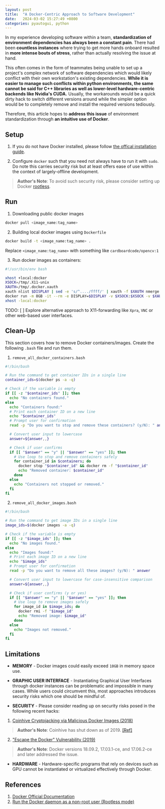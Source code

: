 ```yaml
---
layout: post
title:  "A Docker-Centric Approach to Software Development"
date:   2024-03-02 15:27:49 +0800
categories: pyautogui, python
---
```



In my experience developing software within a team, **standardization of environment dependencies has always been a constant pain**. There had been **countless instances** where trying to get more hands onboard resulted in **more intense bouts of stress**, rather than actually resolving the issue at hand. 

This often comes in the form of teammates being unable to set up a project's complex network of software dependencies which would likely conflict with their own workstation's existing dependencies. **While it is easier to manage such conflicts within python environments, the same cannot be said for C++ libraries as well as lower-level hardware-centric backends like Nvidia's CUDA.** Usually, the workarounds would be a quick dirty hack to switch different versions around while the simpler option would be to completely remove and install the required versions tediously.

Therefore, this article hopes to **address this issue** of environment standardization through **an intuitive use of Docker**. 

## **Setup**

1. If you do not have Docker installed, please follow [the offical installation guide](https://docs.docker.com/engine/install/ubuntu/).

2. Configure `docker` such that you need not always have to run it with `sudo`. Do note this carries security risk but at least offers ease of use within the context of largely-offline development.

> **Author's Note**: To avoid such security risk, please consider setting up Docker [rootless](https://docs.docker.com/engine/security/rootless/).


## **Run**

1. Downloading public docker images

```bash
docker pull <image_name:tag_name>
```

2. Building local docker images using `Dockerfile`

```bash 
docker build -t <image_name:tag_name> .
```
Replace `<image_name:tag_name>` with something like `cardboardcode/opencv:1`

3. Run docker images as containers:

```bash
#!/usr/bin/env bash

xhost +local:docker
XSOCK=/tmp/.X11-unix
XAUTH=/tmp/.docker.xauth
xauth nlist $DISPLAY | sed -e 's/^..../ffff/' | xauth -f $XAUTH nmerge -
docker run -m 8GB -it --rm -e DISPLAY=$DISPLAY -v $XSOCK:$XSOCK -v $XAUTH:$XAUTH -e XAUTHORITY=$XAUTH -v ${PWD}:/src  -it <image_name:tag_name>
xhost -local:docker
```

TODO:
[ ] Explore alternative approach to X11-forwarding like `Xpra`, `VNC` or other web-based user interfaces.

## **Clean-Up**

This section covers how to remove Docker containers/images. Create the following `.bash` file and run them.

1. `remove_all_docker_containers.bash`

```bash
#!/bin/bash

# Run the command to get container IDs in a single line
container_ids=$(docker ps -a -q)

# Check if the variable is empty
if [[ -z "$container_ids" ]]; then
  echo "No containers found."
else
  echo "Containers found:"
  # Print each container ID on a new line
  echo "$container_ids"
  # Prompt user for confirmation
  read -p "Do you want to stop and remove these containers? (y/N): " answer

  # Convert user input to lowercase
  answer=${answer,,}

  # Check if user confirms
  if [[ "$answer" == "y" || "$answer" == "yes" ]]; then
    # Use loop to stop and remove containers safely
    for container_id in $containers; do
      docker stop "$container_id" && docker rm -f "$container_id"
      echo "Removed container: $container_id"
    done
  else
    echo "Containers not stopped or removed."
  fi
fi
```

2. `remove_all_docker_images.bash`

```bash
#!/bin/bash

# Run the command to get image IDs in a single line
image_ids=$(docker images -a -q)

# Check if the variable is empty
if [[ -z "$image_ids" ]]; then
  echo "No images found."
else
  echo "Images found:"
  # Print each image ID on a new line
  echo "$image_ids"
  # Prompt user for confirmation
  read -p "Do you want to remove all these images? (y/N): " answer

  # Convert user input to lowercase for case-insensitive comparison
  answer=${answer,,}

  # Check if user confirms (y or yes)
  if [[ "$answer" == "y" || "$answer" == "yes" ]]; then
    # Use loop to remove images safely
    for image_id in $image_ids; do
      docker rmi -f "$image_id"
      echo "Removed image: $image_id"
    done
  else
    echo "Images not removed."
  fi
fi
```

## **Limitations**

- **MEMORY** - Docker images could easily exceed `10GB` in memory space use.

- **GRAPHIC USER INTERFACE** - Instantiating Graphical User Interfaces through docker instances can be problematic and impossible in many cases. While users could circumvent this, most approaches introduces security risks which one should be mindful of.

- **SECURITY** - Please consider reading up on security risks posed in the following recent hacks:

1. [Coinhive Cryptojacking via Malicious Docker Images (2018)](https://unit42.paloaltonetworks.com/cryptojacking-docker-images-for-mining-monero/) 

> **Author's Note**: Coinhive has shut down as of 2019. [[Ref]](https://www.theverge.com/2019/2/28/18244636/coinhive-cryptojacking-cryptocurrency-mining-shut-down-monero-date)

2. ["Escape the Docker" Vulnerability (2019) ](https://csbygb.gitbook.io/pentips/web-pentesting/docker-exploitation)

> **Author's Note**: Docker versions 18.09.2, 17.03.1-ce, and 17.06.2-ce and later addressed the issue.

- **HARDWARE** - Hardware-specific programs that rely on devices such as GPU cannot be instantiated or virtualized effectively through Docker. 

## **References**

1. [Docker Official Documentation](https://docs.docker.com/)
2. [Run the Docker daemon as a non-root user (Rootless mode)](https://docs.docker.com/engine/security/rootless/)
